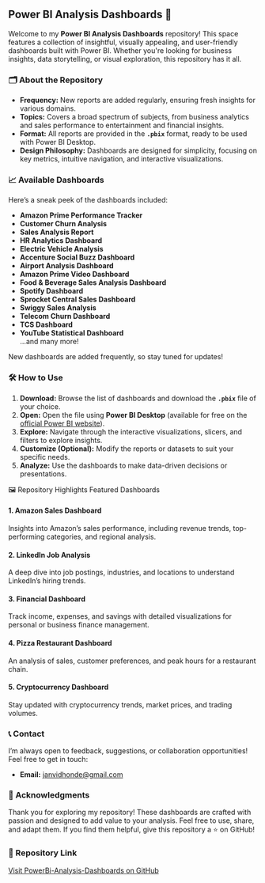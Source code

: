 ## Power BI Analysis Dashboards 🌟

Welcome to my **Power BI Analysis Dashboards** repository! This space features a collection of insightful, visually appealing, and user-friendly dashboards built with Power BI. Whether you're looking for business insights, data storytelling, or visual exploration, this repository has it all.

### 🗂️ About the Repository
- **Frequency:** New reports are added regularly, ensuring fresh insights for various domains.
- **Topics:** Covers a broad spectrum of subjects, from business analytics and sales performance to entertainment and financial insights.
- **Format:** All reports are provided in the **`.pbix`** format, ready to be used with Power BI Desktop.
- **Design Philosophy:** Dashboards are designed for simplicity, focusing on key metrics, intuitive navigation, and interactive visualizations.

### 📈 Available Dashboards
Here’s a sneak peek of the dashboards included:
- **Amazon Prime Performance Tracker**  
- **Customer Churn Analysis**  
- **Sales Analysis Report**  
- **HR Analytics Dashboard**  
- **Electric Vehicle Analysis**  
- **Accenture Social Buzz Dashboard**  
- **Airport Analysis Dashboard**  
- **Amazon Prime Video Dashboard**  
- **Food & Beverage Sales Analysis Dashboard**  
- **Spotify Dashboard**  
- **Sprocket Central Sales Dashboard**  
- **Swiggy Sales Analysis**  
- **Telecom Churn Dashboard**  
- **TCS Dashboard**  
- **YouTube Statistical Dashboard**  
…and many more!

 New dashboards are added frequently, so stay tuned for updates!

### 🛠️ How to Use
1. **Download:** Browse the list of dashboards and download the **`.pbix`** file of your choice.
2. **Open:** Open the file using **Power BI Desktop** (available for free on the [official Power BI website](https://powerbi.microsoft.com/desktop/)).
3. **Explore:** Navigate through the interactive visualizations, slicers, and filters to explore insights.
4. **Customize (Optional):** Modify the reports or datasets to suit your specific needs.
5. **Analyze:** Use the dashboards to make data-driven decisions or presentations.

🖼️ Repository Highlights Featured Dashboards
#### 1. **Amazon Sales Dashboard**  
   Insights into Amazon’s sales performance, including revenue trends, top-performing categories, and regional analysis.

#### 2. **LinkedIn Job Analysis**  
   A deep dive into job postings, industries, and locations to understand LinkedIn’s hiring trends.

#### 3. **Financial Dashboard**  
   Track income, expenses, and savings with detailed visualizations for personal or business finance management.

#### 4. **Pizza Restaurant Dashboard**  
   An analysis of sales, customer preferences, and peak hours for a restaurant chain.

#### 5. **Cryptocurrency Dashboard**  
   Stay updated with cryptocurrency trends, market prices, and trading volumes.

### 📞 Contact
I’m always open to feedback, suggestions, or collaboration opportunities! Feel free to get in touch:
- **Email:** [janvidhonde@gmail.com](mailto:janvidhonde@gmail.com)

### 🎉 Acknowledgments
Thank you for exploring my repository! These dashboards are crafted with passion and designed to add value to your analysis. Feel free to use, share, and adapt them. If you find them helpful, give this repository a ⭐ on GitHub!

### 🔗 Repository Link
[Visit PowerBi-Analysis-Dashboards on GitHub](https://github.com/JanviDhonde/PowerBi-Analysis-Dashboards)
